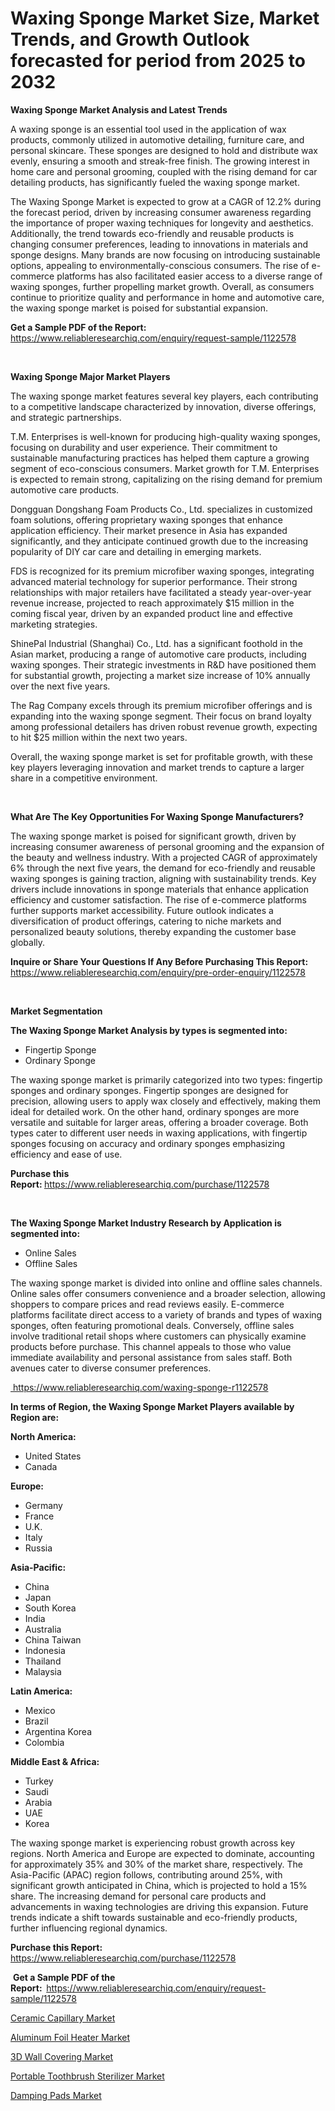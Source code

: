 <p><h1>Waxing Sponge Market Size, Market Trends, and Growth Outlook forecasted for period from 2025 to 2032</h1></p><p><strong>Waxing Sponge Market Analysis and Latest Trends</strong></p>
<p><p>A waxing sponge is an essential tool used in the application of wax products, commonly utilized in automotive detailing, furniture care, and personal skincare. These sponges are designed to hold and distribute wax evenly, ensuring a smooth and streak-free finish. The growing interest in home care and personal grooming, coupled with the rising demand for car detailing products, has significantly fueled the waxing sponge market.</p><p>The Waxing Sponge Market is expected to grow at a CAGR of 12.2% during the forecast period, driven by increasing consumer awareness regarding the importance of proper waxing techniques for longevity and aesthetics. Additionally, the trend towards eco-friendly and reusable products is changing consumer preferences, leading to innovations in materials and sponge designs. Many brands are now focusing on introducing sustainable options, appealing to environmentally-conscious consumers. The rise of e-commerce platforms has also facilitated easier access to a diverse range of waxing sponges, further propelling market growth. Overall, as consumers continue to prioritize quality and performance in home and automotive care, the waxing sponge market is poised for substantial expansion.</p></p>
<p><strong>Get a Sample PDF of the Report:&nbsp;</strong> <a href="https://www.reliableresearchiq.com/enquiry/request-sample/1122578?utm_campaign=1870&utm_medium=2&utm_source=Github&utm_content=ia&utm_term=05042025&utm_id=waxing-sponge">https://www.reliableresearchiq.com/enquiry/request-sample/1122578</a></p>
<p>&nbsp;</p>
<p><strong>Waxing Sponge Major Market Players</strong></p>
<p><p>The waxing sponge market features several key players, each contributing to a competitive landscape characterized by innovation, diverse offerings, and strategic partnerships.</p><p>T.M. Enterprises is well-known for producing high-quality waxing sponges, focusing on durability and user experience. Their commitment to sustainable manufacturing practices has helped them capture a growing segment of eco-conscious consumers. Market growth for T.M. Enterprises is expected to remain strong, capitalizing on the rising demand for premium automotive care products.</p><p>Dongguan Dongshang Foam Products Co., Ltd. specializes in customized foam solutions, offering proprietary waxing sponges that enhance application efficiency. Their market presence in Asia has expanded significantly, and they anticipate continued growth due to the increasing popularity of DIY car care and detailing in emerging markets.</p><p>FDS is recognized for its premium microfiber waxing sponges, integrating advanced material technology for superior performance. Their strong relationships with major retailers have facilitated a steady year-over-year revenue increase, projected to reach approximately $15 million in the coming fiscal year, driven by an expanded product line and effective marketing strategies.</p><p>ShinePal Industrial (Shanghai) Co., Ltd. has a significant foothold in the Asian market, producing a range of automotive care products, including waxing sponges. Their strategic investments in R&D have positioned them for substantial growth, projecting a market size increase of 10% annually over the next five years.</p><p>The Rag Company excels through its premium microfiber offerings and is expanding into the waxing sponge segment. Their focus on brand loyalty among professional detailers has driven robust revenue growth, expecting to hit $25 million within the next two years.</p><p>Overall, the waxing sponge market is set for profitable growth, with these key players leveraging innovation and market trends to capture a larger share in a competitive environment.</p></p>
<p>&nbsp;</p>
<p><strong>What Are The Key Opportunities For Waxing Sponge Manufacturers?</strong></p>
<p><p>The waxing sponge market is poised for significant growth, driven by increasing consumer awareness of personal grooming and the expansion of the beauty and wellness industry. With a projected CAGR of approximately 6% through the next five years, the demand for eco-friendly and reusable waxing sponges is gaining traction, aligning with sustainability trends. Key drivers include innovations in sponge materials that enhance application efficiency and customer satisfaction. The rise of e-commerce platforms further supports market accessibility. Future outlook indicates a diversification of product offerings, catering to niche markets and personalized beauty solutions, thereby expanding the customer base globally.</p></p>
<p><strong>Inquire or Share Your Questions If Any Before Purchasing This Report:</strong> <a href="https://www.reliableresearchiq.com/enquiry/pre-order-enquiry/1122578?utm_campaign=1870&utm_medium=2&utm_source=Github&utm_content=ia&utm_term=05042025&utm_id=waxing-sponge">https://www.reliableresearchiq.com/enquiry/pre-order-enquiry/1122578</a></p>
<p>&nbsp;</p>
<p><strong>Market Segmentation</strong></p>
<p><strong>The Waxing Sponge Market Analysis by types is segmented into:</strong></p>
<p><ul><li>Fingertip Sponge</li><li>Ordinary Sponge</li></ul></p>
<p><p>The waxing sponge market is primarily categorized into two types: fingertip sponges and ordinary sponges. Fingertip sponges are designed for precision, allowing users to apply wax closely and effectively, making them ideal for detailed work. On the other hand, ordinary sponges are more versatile and suitable for larger areas, offering a broader coverage. Both types cater to different user needs in waxing applications, with fingertip sponges focusing on accuracy and ordinary sponges emphasizing efficiency and ease of use.</p></p>
<p><strong>Purchase this Report:&nbsp;</strong><a href="https://www.reliableresearchiq.com/purchase/1122578?utm_campaign=1870&utm_medium=2&utm_source=Github&utm_content=ia&utm_term=05042025&utm_id=waxing-sponge">https://www.reliableresearchiq.com/purchase/1122578</a></p>
<p>&nbsp;</p>
<p><strong>The Waxing Sponge Market Industry Research by Application is segmented into:</strong></p>
<p><ul><li>Online Sales</li><li>Offline Sales</li></ul></p>
<p><p>The waxing sponge market is divided into online and offline sales channels. Online sales offer consumers convenience and a broader selection, allowing shoppers to compare prices and read reviews easily. E-commerce platforms facilitate direct access to a variety of brands and types of waxing sponges, often featuring promotional deals. Conversely, offline sales involve traditional retail shops where customers can physically examine products before purchase. This channel appeals to those who value immediate availability and personal assistance from sales staff. Both avenues cater to diverse consumer preferences.</p></p>
<p><a href="https://www.reliableresearchiq.com/waxing-sponge-r1122578?utm_campaign=1870&utm_medium=2&utm_source=Github&utm_content=ia&utm_term=05042025&utm_id=waxing-sponge">&nbsp;https://www.reliableresearchiq.com/waxing-sponge-r1122578</a></p>
<p><strong>In terms of Region, the Waxing Sponge Market Players available by Region are:</strong></p>
<p>
    <p> <strong> North America: </strong>
        <ul>
            <li>United States</li>
            <li>Canada</li>
        </ul>
        </p> 
    <p> <strong> Europe: </strong>
        <ul>
            <li>Germany</li>
            <li>France</li>
            <li>U.K.</li>
            <li>Italy</li>
            <li>Russia</li>
        </ul>
        </p> 
    <p> <strong> Asia-Pacific: </strong>
        <ul>
            <li>China</li>
            <li>Japan</li>
            <li>South Korea</li>
            <li>India</li>
            <li>Australia</li>
            <li>China Taiwan</li>
            <li>Indonesia</li>
            <li>Thailand</li>
            <li>Malaysia</li>
        </ul>
        </p> 
    <p> <strong> Latin America: </strong>
        <ul>
            <li>Mexico</li>
            <li>Brazil</li>
            <li>Argentina Korea</li>
            <li>Colombia</li>
        </ul>
        </p> 
    <p> <strong> Middle East & Africa: </strong>
        <ul>
            <li>Turkey</li>
            <li>Saudi</li>
            <li>Arabia</li>
            <li>UAE</li>
            <li>Korea</li>
        </ul>
    </p>
    </p>
<p><p>The waxing sponge market is experiencing robust growth across key regions. North America and Europe are expected to dominate, accounting for approximately 35% and 30% of the market share, respectively. The Asia-Pacific (APAC) region follows, contributing around 25%, with significant growth anticipated in China, which is projected to hold a 15% share. The increasing demand for personal care products and advancements in waxing technologies are driving this expansion. Future trends indicate a shift towards sustainable and eco-friendly products, further influencing regional dynamics.</p></p>
<p><strong>Purchase this Report: </strong><a href="https://www.reliableresearchiq.com/purchase/1122578?utm_campaign=1870&utm_medium=2&utm_source=Github&utm_content=ia&utm_term=05042025&utm_id=waxing-sponge">https://www.reliableresearchiq.com/purchase/1122578</a></p>
<p>&nbsp;<strong>Get a Sample PDF of the Report:&nbsp;&nbsp;</strong><a href="https://www.reliableresearchiq.com/enquiry/request-sample/1122578?utm_campaign=1870&utm_medium=2&utm_source=Github&utm_content=ia&utm_term=05042025&utm_id=waxing-sponge">https://www.reliableresearchiq.com/enquiry/request-sample/1122578</a></p>
<p><strong></strong></p>
<p><p><a href="https://github.com/saguegrody74/Market-Research-Report-List-1/blob/main/ceramic-capillary-market.md?utm_campaign=1870&utm_medium=2&utm_source=Github&utm_content=ia&utm_term=05042025&utm_id=waxing-sponge">Ceramic Capillary Market</a></p><p><a href="https://github.com/tornapruttuz/Market-Research-Report-List-1/blob/main/aluminum-foil-heater-market.md?utm_campaign=1870&utm_medium=2&utm_source=Github&utm_content=ia&utm_term=05042025&utm_id=waxing-sponge">Aluminum Foil Heater Market</a></p><p><a href="https://github.com/denighoylen1/Market-Research-Report-List-1/blob/main/3d-wall-covering-market.md?utm_campaign=1870&utm_medium=2&utm_source=Github&utm_content=ia&utm_term=05042025&utm_id=waxing-sponge">3D Wall Covering Market</a></p><p><a href="https://github.com/yuukoleuda/Market-Research-Report-List-1/blob/main/portable-toothbrush-sterilizer-market.md?utm_campaign=1870&utm_medium=2&utm_source=Github&utm_content=ia&utm_term=05042025&utm_id=waxing-sponge">Portable Toothbrush Sterilizer Market</a></p><p><a href="https://github.com/marteyfito9/Market-Research-Report-List-1/blob/main/damping-pads-market.md?utm_campaign=1870&utm_medium=2&utm_source=Github&utm_content=ia&utm_term=05042025&utm_id=waxing-sponge">Damping Pads Market</a></p></p>